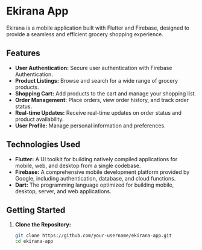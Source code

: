 # Ekirana App

Ekirana is a mobile application built with Flutter and Firebase, designed to provide a seamless and efficient grocery shopping experience.

## Features

- **User Authentication:** Secure user authentication with Firebase Authentication.
- **Product Listings:** Browse and search for a wide range of grocery products.
- **Shopping Cart:** Add products to the cart and manage your shopping list.
- **Order Management:** Place orders, view order history, and track order status.
- **Real-time Updates:** Receive real-time updates on order status and product availability.
- **User Profile:** Manage personal information and preferences.

## Technologies Used

- **Flutter:** A UI toolkit for building natively compiled applications for mobile, web, and desktop from a single codebase.
- **Firebase:** A comprehensive mobile development platform provided by Google, including authentication, database, and cloud functions.
- **Dart:** The programming language optimized for building mobile, desktop, server, and web applications.

## Getting Started

1. **Clone the Repository:**
   ```bash
   git clone https://github.com/your-username/ekirana-app.git
   cd ekirana-app
